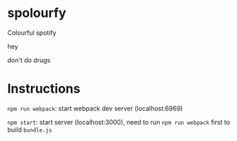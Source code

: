 # spolourfy
Colourful spotify

hey

don't do drugs

# Instructions
`npm run webpack`: start webpack dev server (localhost:6969)

`npm start`: start server (localhost:3000), need to run `npm run webpack` first to build `bundle.js`